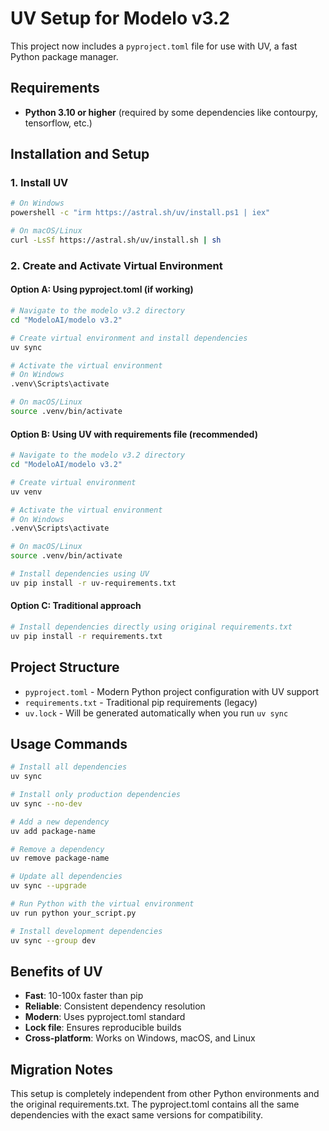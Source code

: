 # UV Setup for Modelo v3.2

This project now includes a `pyproject.toml` file for use with UV, a fast Python package manager.

## Requirements

- **Python 3.10 or higher** (required by some dependencies like contourpy, tensorflow, etc.)

## Installation and Setup

### 1. Install UV
```bash
# On Windows
powershell -c "irm https://astral.sh/uv/install.ps1 | iex"

# On macOS/Linux
curl -LsSf https://astral.sh/uv/install.sh | sh
```

### 2. Create and Activate Virtual Environment

#### Option A: Using pyproject.toml (if working)
```bash
# Navigate to the modelo v3.2 directory
cd "ModeloAI/modelo v3.2"

# Create virtual environment and install dependencies
uv sync

# Activate the virtual environment
# On Windows
.venv\Scripts\activate

# On macOS/Linux
source .venv/bin/activate
```

#### Option B: Using UV with requirements file (recommended)
```bash
# Navigate to the modelo v3.2 directory
cd "ModeloAI/modelo v3.2"

# Create virtual environment
uv venv

# Activate the virtual environment
# On Windows
.venv\Scripts\activate

# On macOS/Linux
source .venv/bin/activate

# Install dependencies using UV
uv pip install -r uv-requirements.txt
```

#### Option C: Traditional approach
```bash
# Install dependencies directly using original requirements.txt
uv pip install -r requirements.txt
```

## Project Structure

- `pyproject.toml` - Modern Python project configuration with UV support
- `requirements.txt` - Traditional pip requirements (legacy)
- `uv.lock` - Will be generated automatically when you run `uv sync`

## Usage Commands

```bash
# Install all dependencies
uv sync

# Install only production dependencies
uv sync --no-dev

# Add a new dependency
uv add package-name

# Remove a dependency
uv remove package-name

# Update all dependencies
uv sync --upgrade

# Run Python with the virtual environment
uv run python your_script.py

# Install development dependencies
uv sync --group dev
```

## Benefits of UV

- **Fast**: 10-100x faster than pip
- **Reliable**: Consistent dependency resolution
- **Modern**: Uses pyproject.toml standard
- **Lock file**: Ensures reproducible builds
- **Cross-platform**: Works on Windows, macOS, and Linux

## Migration Notes

This setup is completely independent from other Python environments and the original requirements.txt. The pyproject.toml contains all the same dependencies with the exact same versions for compatibility.
